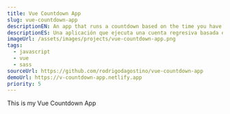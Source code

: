 ```yaml
---
title: Vue Countdown App
slug: vue-countdown-app
descriptionEN: An app that runs a countdown based on the time you have entered. A colored track will display the current progress along with the time units.
descriptionES: Una aplicación que ejecuta una cuenta regresiva basada en el tiempo que ingresaste. Una pista de color mostrará el progreso actual junto a las unidades de tiempo.
imageUrl: /assets/images/projects/vue-countdown-app.png
tags:
  - javascript
  - vue
  - sass
sourceUrl: https://github.com/rodrigodagostino/vue-countdown-app
demoUrl: https://v-countdown-app.netlify.app
priority: 5
---
```


This is my Vue Countdown App
